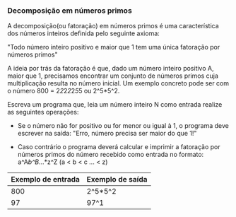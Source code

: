 ### Decomposição em números primos
A decomposição(ou fatoração) em números primos é uma característica dos números inteiros definida pelo seguinte axioma:

"Todo número inteiro positivo e maior que 1 tem uma única fatoração por números primos"

A ideia por trás da fatoração é que, dado um número inteiro positivo A, maior que 1, precisamos encontrar um conjunto de números primos cuja multiplicação resulta no número inicial. Um exemplo concreto pode ser com o número 800 = 2*2*2*2*2*5*5 ou 2^5*5^2.

Escreva um programa que, leia um número inteiro N como entrada realize as seguintes operações:

* Se o número não for positivo  ou for menor ou igual à 1, o programa deve escrever na saída: "Erro, número precisa ser maior do que 1!"

* Caso contrário o programa deverá calcular e imprimir a fatoração por números primos do número recebido como entrada no formato: a^A*b^B*...*z^Z (a < b < c ... < z)

| Exemplo de entrada	| Exemplo de saída |
| --- | --- |
| 800	| 2^5*5^2 | 
| 97	| 97^1 |
